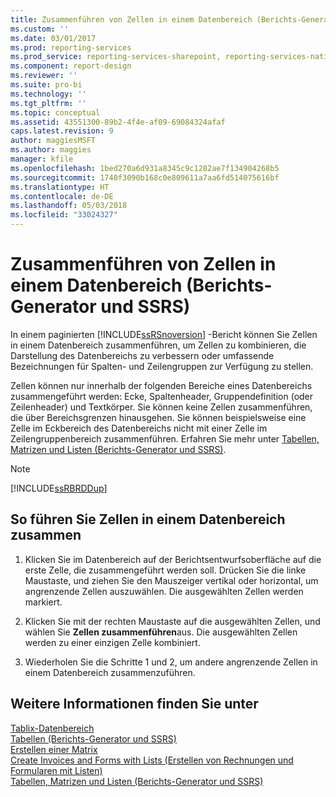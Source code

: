 ```yaml
---
title: Zusammenführen von Zellen in einem Datenbereich (Berichts-Generator und SSRS) | Microsoft-Dokumentation
ms.custom: ''
ms.date: 03/01/2017
ms.prod: reporting-services
ms.prod_service: reporting-services-sharepoint, reporting-services-native
ms.component: report-design
ms.reviewer: ''
ms.suite: pro-bi
ms.technology: ''
ms.tgt_pltfrm: ''
ms.topic: conceptual
ms.assetid: 43551300-89b2-4f4e-af09-69084324afaf
caps.latest.revision: 9
author: maggiesMSFT
ms.author: maggies
manager: kfile
ms.openlocfilehash: 1bed270a6d931a8345c9c1282ae7f134904268b5
ms.sourcegitcommit: 1740f3090b168c0e809611a7aa6fd514075616bf
ms.translationtype: HT
ms.contentlocale: de-DE
ms.lasthandoff: 05/03/2018
ms.locfileid: "33024327"
---
```

# <a name="merge-cells-in-a-data-region-report-builder-and-ssrs"></a>Zusammenführen von Zellen in einem Datenbereich (Berichts-Generator und SSRS)
In einem paginierten [!INCLUDE[ssRSnoversion](../../includes/ssrsnoversion-md.md)] -Bericht können Sie Zellen in einem Datenbereich zusammenführen, um Zellen zu kombinieren, die Darstellung des Datenbereichs zu verbessern oder umfassende Bezeichnungen für Spalten- und Zeilengruppen zur Verfügung zu stellen.  
  
Zellen können nur innerhalb der folgenden Bereiche eines Datenbereichs zusammengeführt werden: Ecke, Spaltenheader, Gruppendefinition (oder Zeilenheader) und Textkörper. Sie können keine Zellen zusammenführen, die über Bereichsgrenzen hinausgehen. Sie können beispielsweise eine Zelle im Eckbereich des Datenbereichs nicht mit einer Zelle im Zeilengruppenbereich zusammenführen. Erfahren Sie mehr unter [Tabellen, Matrizen und Listen &#40;Berichts-Generator und SSRS&#41;](../../reporting-services/report-design/tables-matrices-and-lists-report-builder-and-ssrs.md).  
  
> [!NOTE]  
>  [!INCLUDE[ssRBRDDup](../../includes/ssrbrddup-md.md)]  
  
## <a name="to-merge-cells-in-a-data-region"></a>So führen Sie Zellen in einem Datenbereich zusammen  
  
1.  Klicken Sie im Datenbereich auf der Berichtsentwurfsoberfläche auf die erste Zelle, die zusammengeführt werden soll. Drücken Sie die linke Maustaste, und ziehen Sie den Mauszeiger vertikal oder horizontal, um angrenzende Zellen auszuwählen. Die ausgewählten Zellen werden markiert.  
  
2.  Klicken Sie mit der rechten Maustaste auf die ausgewählten Zellen, und wählen Sie **Zellen zusammenführen**aus. Die ausgewählten Zellen werden zu einer einzigen Zelle kombiniert.  
  
3.  Wiederholen Sie die Schritte 1 und 2, um andere angrenzende Zellen in einem Datenbereich zusammenzuführen.  
  
## <a name="see-also"></a>Weitere Informationen finden Sie unter  
[Tablix-Datenbereich](../../reporting-services/report-design/tablix-data-region-report-builder-and-ssrs.md)  
 [Tabellen (Berichts-Generator und SSRS)](../../reporting-services/report-design/tables-report-builder-and-ssrs.md)   
 [Erstellen einer Matrix](../../reporting-services/report-design/create-a-matrix-report-builder-and-ssrs.md)   
 [Create Invoices and Forms with Lists (Erstellen von Rechnungen und Formularen mit Listen)](../../reporting-services/report-design/create-invoices-and-forms-with-lists-report-builder-and-ssrs.md)  
[Tabellen, Matrizen und Listen &#40;Berichts-Generator und SSRS&#41;](../../reporting-services/report-design/tables-matrices-and-lists-report-builder-and-ssrs.md)  
  
  
